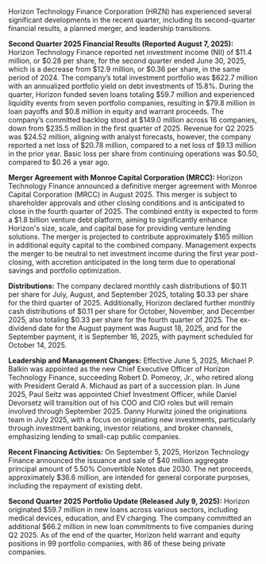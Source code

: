 Horizon Technology Finance Corporation (HRZN) has experienced several significant developments in the recent quarter, including its second-quarter financial results, a planned merger, and leadership transitions.

**Second Quarter 2025 Financial Results (Reported August 7, 2025):**
Horizon Technology Finance reported net investment income (NII) of $11.4 million, or $0.28 per share, for the second quarter ended June 30, 2025, which is a decrease from $12.9 million, or $0.36 per share, in the same period of 2024. The company’s total investment portfolio was $622.7 million with an annualized portfolio yield on debt investments of 15.8%. During the quarter, Horizon funded seven loans totaling $59.7 million and experienced liquidity events from seven portfolio companies, resulting in $79.8 million in loan payoffs and $0.8 million in equity and warrant proceeds. The company’s committed backlog stood at $149.0 million across 16 companies, down from $235.5 million in the first quarter of 2025. Revenue for Q2 2025 was $24.52 million, aligning with analyst forecasts, however, the company reported a net loss of $20.78 million, compared to a net loss of $9.13 million in the prior year. Basic loss per share from continuing operations was $0.50, compared to $0.26 a year ago.

**Merger Agreement with Monroe Capital Corporation (MRCC):**
Horizon Technology Finance announced a definitive merger agreement with Monroe Capital Corporation (MRCC) in August 2025. This merger is subject to shareholder approvals and other closing conditions and is anticipated to close in the fourth quarter of 2025. The combined entity is expected to form a $1.8 billion venture debt platform, aiming to significantly enhance Horizon's size, scale, and capital base for providing venture lending solutions. The merger is projected to contribute approximately $165 million in additional equity capital to the combined company. Management expects the merger to be neutral to net investment income during the first year post-closing, with accretion anticipated in the long term due to operational savings and portfolio optimization.

**Distributions:**
The company declared monthly cash distributions of $0.11 per share for July, August, and September 2025, totaling $0.33 per share for the third quarter of 2025. Additionally, Horizon declared further monthly cash distributions of $0.11 per share for October, November, and December 2025, also totaling $0.33 per share for the fourth quarter of 2025. The ex-dividend date for the August payment was August 18, 2025, and for the September payment, it is September 16, 2025, with payment scheduled for October 14, 2025.

**Leadership and Management Changes:**
Effective June 5, 2025, Michael P. Balkin was appointed as the new Chief Executive Officer of Horizon Technology Finance, succeeding Robert D. Pomeroy, Jr., who retired along with President Gerald A. Michaud as part of a succession plan. In June 2025, Paul Seitz was appointed Chief Investment Officer, while Daniel Devorsetz will transition out of his COO and CIO roles but will remain involved through September 2025. Danny Hurwitz joined the originations team in July 2025, with a focus on originating new investments, particularly through investment banking, investor relations, and broker channels, emphasizing lending to small-cap public companies.

**Recent Financing Activities:**
On September 5, 2025, Horizon Technology Finance announced the issuance and sale of $40 million aggregate principal amount of 5.50% Convertible Notes due 2030. The net proceeds, approximately $36.6 million, are intended for general corporate purposes, including the repayment of existing debt.

**Second Quarter 2025 Portfolio Update (Released July 9, 2025):**
Horizon originated $59.7 million in new loans across various sectors, including medical devices, education, and EV charging. The company committed an additional $66.2 million in new loan commitments to five companies during Q2 2025. As of the end of the quarter, Horizon held warrant and equity positions in 99 portfolio companies, with 86 of these being private companies.